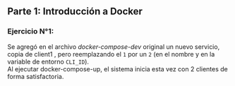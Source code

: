 ## Parte 1: Introducción a Docker

### Ejercicio N°1:
Se agregó en el archivo *docker-compose-dev* original un nuevo servicio, copia de client1 , pero reemplazando el `1` por un `2` (en el nombre y en la variable de entorno `CLI_ID`).  
Al ejecutar docker-compose-up, el sistema inicia esta vez con 2 clientes de forma satisfactoria.